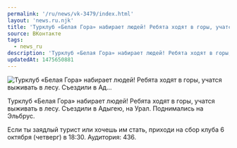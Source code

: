 ```yaml
---
permalink: '/ru/news/vk-3479/index.html'
layout: 'news.ru.njk'
title: 'Турклуб «Белая Гора» набирает людей! Ребята ходят в горы, учатся выживать в лесу. Съездили в Ад…'
source: ВКонтакте
tags:
  - news_ru
description: 'Турклуб «Белая Гора» набирает людей! Ребята ходят в горы, учатся выживать в лесу. Съездили в Ад…'
updatedAt: 1475650881
---
```

![Турклуб «Белая Гора» набирает людей! Ребята ходят в горы, учатся выживать в лесу. Съездили в Ад…](https://sun9-6.userapi.com/impf/c637216/v637216484/134f4/gituACBJXbw.jpg?size=1280x853&quality=96&sign=69a8885cd68968fe6b7584e0df332082&c_uniq_tag=VKH-BilyKjaC2kJX9gq4pDqUorOos80GDdk1ARVcp1k&type=album)

Турклуб «Белая Гора» набирает людей! Ребята ходят в горы, учатся выживать в лесу. Съездили в Адыгею, на Урал. Поднимались на Эльбрус.

Если ты заядлый турист или хочешь им стать, приходи на сбор клуба 6 октября (четверг) в 18:30. Аудитория: 436.
